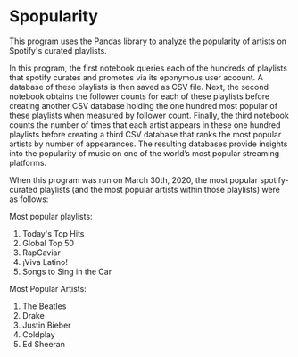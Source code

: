 # Spopularity
This program uses the Pandas library to analyze the popularity of artists on Spotify's curated playlists.

In this program, the first notebook queries each of the hundreds of playlists that spotify curates and promotes via its eponymous user account. A database of these playlists is then saved as CSV file. Next, the second notebook obtains the follower counts for each of these playlists before creating another CSV database holding the one hundred most popular of these playlists when measured by follower count. Finally, the third notebook counts the number of times that each artist appears in these one hundred playlists before creating a third CSV database that ranks the most popular artists by number of appearances. The resulting databases provide insights into the popularity of music on one of the world’s most popular streaming platforms.

When this program was run on March 30th, 2020, the most popular spotify-curated playlists (and the most popular artists within those playlists) were as follows:

Most popular playlists:
1. Today's Top Hits
2. Global Top 50
3. RapCaviar
4. ¡Viva Latino!
5. Songs to Sing in the Car

Most Popular Artists:
1. The Beatles
2. Drake
3. Justin Bieber
4. Coldplay
5. Ed Sheeran
